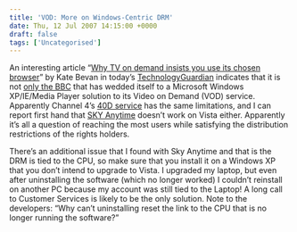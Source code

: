 ```yaml
---
title: 'VOD: More on Windows-Centric DRM'
date: Thu, 12 Jul 2007 14:15:00 +0000
draft: false
tags: ['Uncategorised']
---
```


An interesting article “[Why TV on demand insists you use its chosen browser](http://technology.guardian.co.uk/weekly/story/0,,2123679,00.html)” by Kate Bevan in today’s [TechnologyGuardian](http://technology.guardian.co.uk/) indicates that it is not [only the BBC](http://www.blogger.com/2007/07/bbc-iplayer-for-all-sign-petition.html) that has wedded itself to a Microsoft Windows XP/IE/Media Player solution to its Video on Demand (VOD) service. Apparently Channel 4’s [40D service](http://www.channel4.com/4od/) has the same limitations, and I can report first hand that [SKY Anytime](http://anytime.sky.com/) doesn’t work on Vista either. Apparently it’s all a question of reaching the most users while satisfying the distribution restrictions of the rights holders.

There’s an additional issue that I found with Sky Anytime and that is the DRM is tied to the CPU, so make sure that you install it on a Windows XP that you don’t intend to upgrade to Vista. I upgraded my laptop, but even after uninstalling the software (which no longer worked) I couldn’t reinstall on another PC because my account was still tied to the Laptop! A long call to Customer Services is likely to be the only solution. Note to the developers: “Why can’t uninstalling reset the link to the CPU that is no longer running the software?”